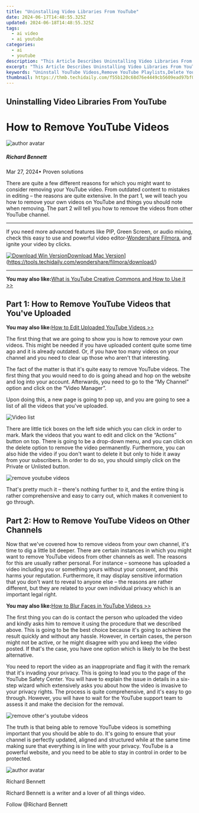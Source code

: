 ```yaml
---
title: "Uninstalling Video Libraries From YouTube"
date: 2024-06-17T14:48:55.325Z
updated: 2024-06-18T14:48:55.325Z
tags:
  - ai video
  - ai youtube
categories:
  - ai
  - youtube
description: "This Article Describes Uninstalling Video Libraries From YouTube"
excerpt: "This Article Describes Uninstalling Video Libraries From YouTube"
keywords: "Uninstall YouTube Videos,Remove YouTube Playlists,Delete YouTube History,Clear YouTube Cache,Eliminate Video Library,Disable YouTube Extensions,Unlink YouTube Downloads"
thumbnail: https://thmb.techidaily.com/f55b120c68d76e4449cb5609ead97bf0a2f306573825bcc3d502f312c1d75f0b.png
---
```


## Uninstalling Video Libraries From YouTube

# How to Remove YouTube Videos

![author avatar](https://images.wondershare.com/filmora/article-images/richard-bennett.jpg)

##### Richard Bennett

 Mar 27, 2024• Proven solutions

 There are quite a few different reasons for which you might want to consider removing your YouTube video. From outdated content to mistakes in editing – the reasons are quite extensive. In the part 1, we will teach you how to remove your own videos on YouTube and things you should note when removing. The part 2 will tell you how to remove the videos from other YouTube channel.

---

 If you need more advanced features like PIP, Green Screen, or audio mixing, check this easy to use and powerful video editor-[Wondershare Filmora](https://tools.techidaily.com/wondershare/filmora/download/), and ignite your video by clicks.

[![Download Win Version](https://images.wondershare.com/filmora/guide/download-btn-win.jpg)](https://tools.techidaily.com/wondershare/filmora/download/)[Download Mac Version](https://images.wondershare.com/filmora/guide/download-btn-mac.jpg)](https://tools.techidaily.com/wondershare/filmora/download/)

---

**You may also like:**[What is YouTube Creative Commons and How to Use it >>](https://tools.techidaily.com/wondershare/filmora/download/)

## Part 1: How to Remove YouTube Videos that You've Uploaded

**You may also like:**[How to Edit Uploaded YouTube Videos >>](https://tools.techidaily.com/wondershare/filmora/download/)

 The first thing that we are going to show you is how to remove your own videos. This might be needed if you have uploaded content quite some time ago and it is already outdated. Or, if you have too many videos on your channel and you need to clear up those who aren't that interesting.

 The fact of the matter is that it's quite easy to remove YouTube videos. The first thing that you would need to do is going ahead and hop on the website and log into your account. Afterwards, you need to go to the “My Channel” option and click on the “Video Manager”.

 Upon doing this, a new page is going to pop up, and you are going to see a list of all the videos that you've uploaded.

![Video list](https://images.wondershare.com/filmora/article-images/edit-youtube-video-basic-description-3.jpg)

 There are little tick boxes on the left side which you can click in order to mark. Mark the videos that you want to edit and click on the “Actions” button on top. There is going to be a drop-down menu, and you can click on the delete option to remove the video permanently. Furthermore, you can also hide the video if you don't want to delete it but only to hide it away from your subscribers. In order to do so, you should simply click on the Private or Unlisted button.

![remove youtube videos](https://images.wondershare.com/how-to-remove-youtube-videos.jpg)

 That's pretty much it – there's nothing further to it, and the entire thing is rather comprehensive and easy to carry out, which makes it convenient to go through.

## Part 2: How to Remove YouTube Videos on Other Channels

 Now that we've covered how to remove videos from your own channel, it's time to dig a little bit deeper. There are certain instances in which you might want to remove YouTube videos from other channels as well. The reasons for this are usually rather personal. For instance – someone has uploaded a video including you or something yours without your consent, and this harms your reputation. Furthermore, it may display sensitive information that you don't want to reveal to anyone else – the reasons are rather different, but they are related to your own individual privacy which is an important legal right.

**You may also like:**[How to Blur Faces in YouTube Videos >>](https://tools.techidaily.com/wondershare/filmora/download/)

 The first thing you can do is contact the person who uploaded the video and kindly asks him to remove it using the procedure that we described above. This is going to be the best choice because it's going to achieve the result quickly and without any hassle. However, in certain cases, the person might not be active, or he might disagree with you and keep the video posted. If that's the case, you have one option which is likely to be the best alternative.

 You need to report the video as an inappropriate and flag it with the remark that it's invading your privacy. This is going to lead you to the page of the YouTube Safety Center. You will have to explain the issue in details in a six-step wizard which extensively asks you about how the video is invasive to your privacy rights. The process is quite comprehensive, and it's easy to go through. However, you will have to wait for the YouTube support team to assess it and make the decision for the removal.

![remove other's youtube videos](https://images.wondershare.com/filmora/article-images/remove-youtube-videos-1.jpg)

 The truth is that being able to remove YouTube videos is something important that you should be able to do. It's going to ensure that your channel is perfectly updated, aligned and structured while at the same time making sure that everything is in line with your privacy. YouTube is a powerful website, and you need to be able to stay in control in order to be protected.

![author avatar](https://images.wondershare.com/filmora/article-images/richard-bennett.jpg)

Richard Bennett

Richard Bennett is a writer and a lover of all things video.

Follow @Richard Bennett


<ins class="adsbygoogle"
     style="display:block"
     data-ad-format="autorelaxed"
     data-ad-client="ca-pub-7571918770474297"
     data-ad-slot="1223367746"></ins>



<ins class="adsbygoogle"
     style="display:block"
     data-ad-client="ca-pub-7571918770474297"
     data-ad-slot="8358498916"
     data-ad-format="auto"
     data-full-width-responsive="true"></ins>



